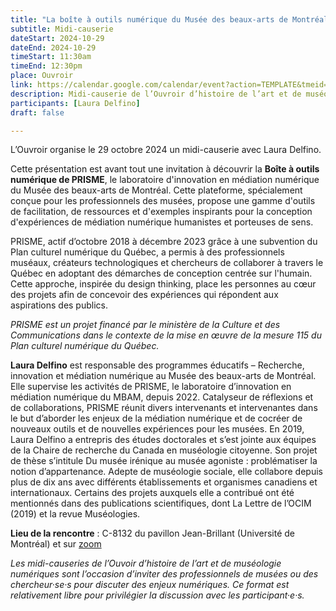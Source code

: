 ```yaml
---
title: "La boîte à outils numérique du Musée des beaux-arts de Montréal"
subtitle: Midi-causerie
dateStart: 2024-10-29
dateEnd: 2024-10-29
timeStart: 11:30am
timeEnd: 12:30pm
place: Ouvroir
link: https://calendar.google.com/calendar/event?action=TEMPLATE&tmeid=NGRhaHVsY3F2am9yY3BibnFqN3VtOGhuYXEgbGFib3V2cm9pckBt&tmsrc=labouvroir%40gmail.com
description: Midi-causerie de l’Ouvroir d’histoire de l’art et de muséologie numériques le mardi 29 octobre 2024, de 11h30 à 12h30, au C-8132 du pavillon Jean-Brillant (Université de Montréal).
participants: [Laura Delfino]
draft: false

---
```


L’Ouvroir organise le 29 octobre 2024 un midi-causerie avec Laura Delfino.

Cette présentation est avant tout une invitation à découvrir la **Boîte à outils numérique de PRISME**, le laboratoire d'innovation en médiation numérique du Musée des beaux-arts de Montréal. Cette plateforme, spécialement conçue pour les professionnels des musées, propose une gamme d'outils de facilitation, de ressources et d'exemples inspirants pour la conception d'expériences de médiation numérique humanistes et porteuses de sens.

PRISME, actif d’octobre 2018 à décembre 2023 grâce à une subvention du Plan culturel numérique du Québec, a permis à des professionnels muséaux, créateurs technologiques et chercheurs de collaborer à travers le Québec en adoptant des démarches de conception centrée sur l'humain. Cette approche, inspirée du design thinking, place les personnes au cœur des projets afin de concevoir des expériences qui répondent aux aspirations des publics.

*PRISME est un projet financé par le ministère de la Culture et des Communications dans le contexte de la mise en œuvre de la mesure 115 du Plan culturel numérique du Québec.*

**Laura Delfino** est responsable des programmes éducatifs – Recherche, innovation et médiation numérique au Musée des beaux-arts de Montréal. Elle supervise les activités de PRISME, le laboratoire d’innovation en médiation numérique du MBAM, depuis 2022. Catalyseur de réflexions et de collaborations, PRISME réunit divers intervenants et intervenantes dans le but d’aborder les enjeux de la médiation numérique et de cocréer de nouveaux outils et de nouvelles expériences pour les musées. En 2019, Laura Delfino a entrepris des études doctorales et s’est jointe aux équipes de la Chaire de recherche du Canada en muséologie citoyenne. Son projet de thèse s’intitule Du musée irénique au musée agoniste : problématiser la notion d’appartenance. Adepte de muséologie sociale, elle collabore depuis plus de dix ans avec différents établissements et organismes canadiens et internationaux. Certains des projets auxquels elle a contribué ont été mentionnés dans des publications scientifiques, dont La Lettre de l’OCIM (2019) et la revue Muséologies.

**Lieu de la rencontre** : C-8132 du pavillon Jean-Brillant (Université de Montréal) et sur [zoom](https://umontreal.zoom.us/j/82480661654?pwd=cUlzb09hZ3lkd2UvcmpPbTdmQkZBQT09)

*Les midi-causeries de l’Ouvoir d’histoire de l’art et de muséologie numériques sont l’occasion d’inviter des professionnels de musées ou des chercheur·se·s pour discuter des enjeux numériques. Ce format est relativement libre pour privilégier la discussion avec les participant·e·s.*
